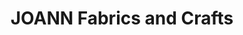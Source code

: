---
title: "JOANN Fabrics and Crafts"
url: /mohawk-market-place/joann-fabrics-and-crafts/
shop: Basteln
---